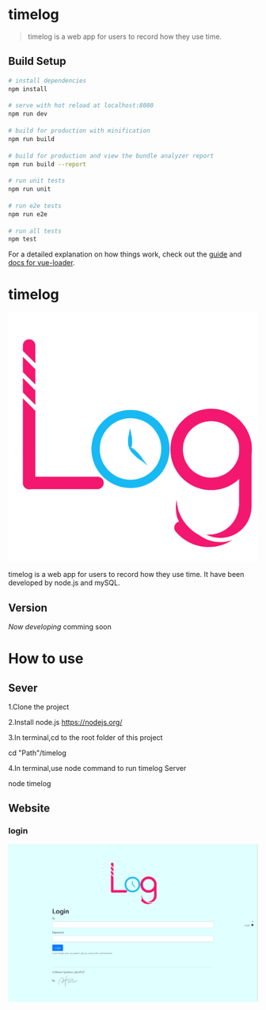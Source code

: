 # timelog

> timelog is a web app for users to record how they use time.

## Build Setup

``` bash
# install dependencies
npm install

# serve with hot reload at localhost:8080
npm run dev

# build for production with minification
npm run build

# build for production and view the bundle analyzer report
npm run build --report

# run unit tests
npm run unit

# run e2e tests
npm run e2e

# run all tests
npm test
```

For a detailed explanation on how things work, check out the [guide](http://vuejs-templates.github.io/webpack/) and [docs for vue-loader](http://vuejs.github.io/vue-loader).


# timelog
![](/UI/assets/timelog.png)

timelog is a web app for users to record how they use time.
It have been developed by node.js and mySQL.

## Version
*Now developing* comming soon
# How to use
## Sever
1.Clone the project

2.Install node.js
https://nodejs.org/

3.In terminal,cd to the root folder of this project

  cd "Path"/timelog

4.In terminal,use node command to run timelog Server

  node timelog

## Website

### login
![](/UI/assets/sampleLogin.png)
